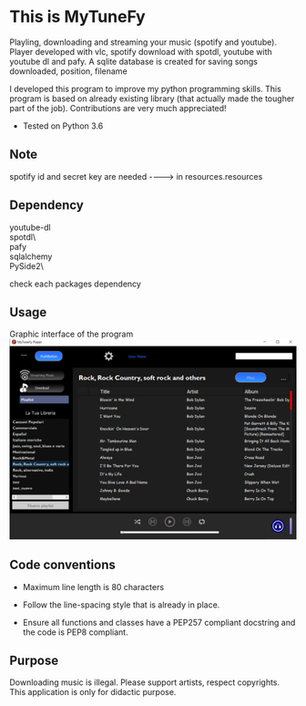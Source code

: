 # This is MyTuneFy
Playling, downloading and streaming your music (spotify and youtube).
Player developed with vlc, spotify download with spotdl, youtube with youtube dl and pafy.
A sqlite database is created for saving songs downloaded, position, filename

I developed this program to improve my python programming skills.
This program is based on already existing library (that actually made the
tougher part of the job).
Contributions are very much appreciated!

* Tested on Python 3.6
## Note
spotify id and secret key are needed ----> in resources.resources

## Dependency

youtube-dl\
spotdl\                  
pafy\
sqlalchemy\
PySide2\

check each packages dependency

## Usage
Graphic interface of the program
![alt text](https://github.com/kekfic/mytunefy/blob/master/resources/icons/mytune_player.PNG)

## Code conventions

* Maximum line length is 80 characters

* Follow the line-spacing style that is already in place.

* Ensure all functions and classes have a PEP257 compliant docstring and the
code is PEP8 compliant.

## Purpose

Downloading music is illegal. Please support artists, respect copyrights.
This application is only for didactic purpose.
